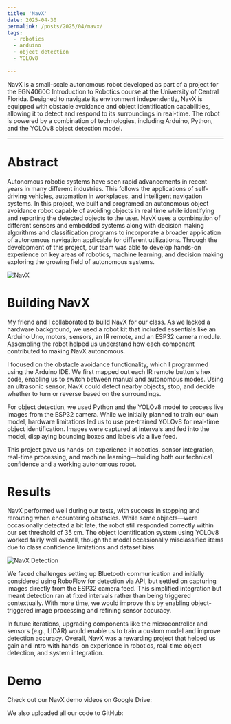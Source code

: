 ```yaml
---
title: 'NavX'
date: 2025-04-30
permalink: /posts/2025/04/navx/
tags:
  - robotics
  - arduino
  - object detection
  - YOLOv8
  
---
```


NavX is a small-scale autonomous robot developed as part of a project for the EGN4060C Introduction to Robotics course at the University of Central Florida. Designed to navigate its environment independently, NavX is equipped with obstacle avoidance and object identification capabilities, allowing it to detect and respond to its surroundings in real-time. The robot is powered by a combination of technologies, including Arduino, Python, and the YOLOv8 object detection model. 

------

Abstract
======
Autonomous robotic systems have seen rapid advancements in recent years in many different industries. This follows the applications of self-driving vehicles, automation in workplaces, and intelligent navigation systems. In this project, we built and programed an autonomous object avoidance robot capable of avoiding objects in real time while identifying and reporting the detected objects to the user. NavX uses a combination of different sensors and embedded systems along with decision making algorithms and classification programs to incorporate a broader application of autonomous navigation applicable for different utilizations. Through the development of this project, our team was able to develop hands-on experience on key areas of robotics, machine learning, and decision making exploring the growing field of autonomous systems.  

![NavX](yamajiang.github.io/images/navx.png)


Building NavX
======
My friend and I collaborated to build NavX for our class. As we lacked a hardware background, we used a robot kit that included essentials like an Arduino Uno, motors, sensors, an IR remote, and an ESP32 camera module. Assembling the robot helped us understand how each component contributed to making NavX autonomous.

I focused on the obstacle avoidance functionality, which I programmed using the Arduino IDE. We first mapped out each IR remote button's hex code, enabling us to switch between manual and autonomous modes. Using an ultrasonic sensor, NavX could detect nearby objects, stop, and decide whether to turn or reverse based on the surroundings.

For object detection, we used Python and the YOLOv8 model to process live images from the ESP32 camera. While we initially planned to train our own model, hardware limitations led us to use pre-trained YOLOv8 for real-time object identification. Images were captured at intervals and fed into the model, displaying bounding boxes and labels via a live feed.

This project gave us hands-on experience in robotics, sensor integration, real-time processing, and machine learning—building both our technical confidence and a working autonomous robot.

Results
======
NavX performed well during our tests, with success in stopping and rerouting when encountering obstacles. While some objects—were occasionally detected a bit late, the robot still responded correctly within our set threshold of 35 cm. The object identification system using YOLOv8 worked fairly well overall, though the model occasionally misclassified items due to class confidence limitations and dataset bias.

![NavX Detection](yamajiang.github.io/images/detection.png)


We faced challenges setting up Bluetooth communication and initially considered using RoboFlow for detection via API, but settled on capturing images directly from the ESP32 camera feed. This simplified integration but meant detection ran at fixed intervals rather than being triggered contextually. With more time, we would improve this by enabling object-triggered image processing and refining sensor accuracy.

In future iterations, upgrading components like the microcontroller and sensors (e.g., LIDAR) would enable us to train a custom model and improve detection accuracy. Overall, NavX was a rewarding project that helped us gain and intro with hands-on experience in robotics, real-time object detection, and system integration.

Demo 
======

Check out our NavX demo videos on Google Drive:  

We also uploaded all our code to GitHub:  


